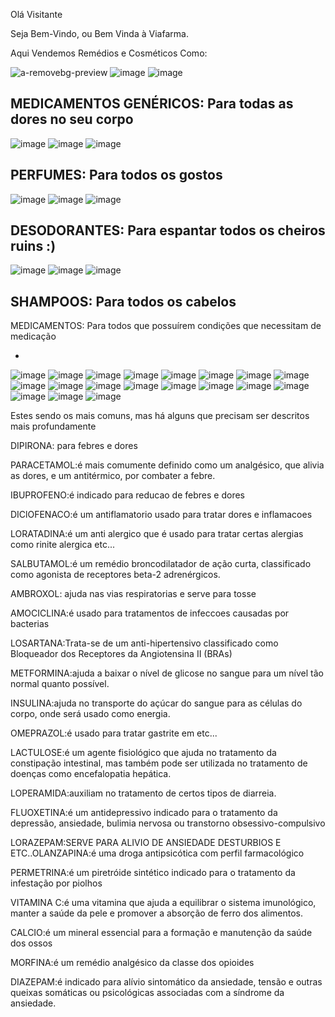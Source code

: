 Olá Visitante

Seja Bem-Vindo, ou Bem Vinda à Viafarma.

Aqui Vendemos Remédios e Cosméticos Como:

![a-removebg-preview](https://github.com/user-attachments/assets/48a956ae-422d-4cc7-994f-9ea48040c551)
![image](https://github.com/user-attachments/assets/dd35f446-4052-432f-bff1-ccf0607a2fb4)
![image](https://github.com/user-attachments/assets/aedd4a20-b022-456c-b455-5a313dafb968)

MEDICAMENTOS GENÉRICOS: Para todas as dores no seu corpo
------------------------------------------------------------------------------------------------------------------------------------------------------------------------------
![image](https://github.com/user-attachments/assets/d5e819b5-7be1-4877-b2bd-df55a7661528)
![image](https://github.com/user-attachments/assets/66d88a37-1824-43ab-b4fa-fd31e730051e)
![image](https://github.com/user-attachments/assets/61ca7f5f-bc79-4c9d-8450-3f256153ee1b)

PERFUMES: Para todos os gostos
------------------------------------------------------------------------------------------------------------------------------------------------------------------------------
![image](https://github.com/user-attachments/assets/a7cfde05-818c-4743-b4de-65b0ed210ec1)
![image](https://github.com/user-attachments/assets/b30af7c5-7531-4eba-a5cf-92e6ec80d1f2)
![image](https://github.com/user-attachments/assets/db4b57b3-bfbd-4590-870c-6786ee32c429)

DESODORANTES: Para espantar todos os cheiros ruins :)
------------------------------------------------------------------------------------------------------------------------------------------------------------------------------
![image](https://github.com/user-attachments/assets/e79d74a3-a4f9-4a7a-b5a6-7a8f03b0c998)
![image](https://github.com/user-attachments/assets/c2832ee1-00e1-4bee-8892-ca024f59bbfc)
![image](https://github.com/user-attachments/assets/614ad499-5534-42e7-8dd5-278278ad35b3)

SHAMPOOS: Para todos os cabelos
------------------------------------------------------------------------------------------------------------------------------------------------------------------------------

MEDICAMENTOS: Para todos que possuírem condições que necessitam de medicação

-
![image](https://github.com/user-attachments/assets/5951e483-34ad-4691-b465-cffd51e02be9)
![image](https://github.com/user-attachments/assets/ce4c430e-2cb0-435c-8276-cd1408d77151)
![image](https://github.com/user-attachments/assets/536de6e5-ec6c-4e19-9361-6bebf3c4e2cd)
![image](https://github.com/user-attachments/assets/02f381a5-8c6e-4d1c-be3a-0f2c7540b58e)
![image](https://github.com/user-attachments/assets/c470b697-d06c-4e1f-a943-1ae5a15f2df9)
![image](https://github.com/user-attachments/assets/3c41daf5-1763-4688-b582-b1ca4929159c)
![image](https://github.com/user-attachments/assets/f3dc76fa-01e1-41fd-a267-a69b1871a80e)
![image](https://github.com/user-attachments/assets/bed9fef5-4131-468b-abe4-18a935d6b7f8)
![image](https://github.com/user-attachments/assets/a83722ac-fe9e-4da1-be9c-dac69ff703bf)
![image](https://github.com/user-attachments/assets/58014d03-3ff5-4982-bf27-3f9945334a99)
![image](https://github.com/user-attachments/assets/e771b4f4-c1ce-48ec-89d0-7852b9ef7112)
![image](https://github.com/user-attachments/assets/cb7ff6eb-eb2f-4afe-a075-edbbb96d4a1d)
![image](https://github.com/user-attachments/assets/3adb0fcc-3574-4691-84bb-7b57a49e64f3)
![image](https://github.com/user-attachments/assets/516b8830-eeff-4914-bbf0-678e75b3ca5d)
![image](https://github.com/user-attachments/assets/ac0bd3c5-2636-47e5-a765-035ef83fca1d)
![image](https://github.com/user-attachments/assets/58014d03-3ff5-4982-bf27-3f9945334a99)
![image](https://github.com/user-attachments/assets/e771b4f4-c1ce-48ec-89d0-7852b9ef7112)
![image](https://github.com/user-attachments/assets/cb7ff6eb-eb2f-4afe-a075-edbbb96d4a1d)
![image](https://github.com/user-attachments/assets/3adb0fcc-3574-4691-84bb-7b57a49e64f3)

Estes sendo os mais comuns, mas há alguns que precisam ser descritos mais profundamente

DIPIRONA: para febres e dores

PARACETAMOL:é mais comumente definido como um analgésico, que alivia as dores, e um antitérmico, por combater a febre. 

IBUPROFENO:é indicado para reducao de febres e dores

DIClOFENACO:é um antiflamatorio usado para tratar dores e inflamacoes

LORATADINA:é um anti alergico que é usado para tratar certas alergias como rinite alergica etc...

SALBUTAMOL:é um remédio broncodilatador de ação curta, classificado como agonista de receptores beta-2 adrenérgicos.

AMBROXOL: ajuda nas vias respiratorias e serve para tosse 

AMOCICLINA:é usado para tratamentos de infeccoes causadas por bacterias 

LOSARTANA:Trata-se de um anti-hipertensivo classificado como Bloqueador dos Receptores da Angiotensina II (BRAs)

METFORMINA:ajuda a baixar o nível de glicose no sangue para um nível tão normal quanto possível.

INSULINA:ajuda no transporte do açúcar do sangue para as células do corpo, onde será usado como energia.

OMEPRAZOL:é usado para tratar gastrite em etc...

LACTULOSE:é um agente fisiológico que ajuda no tratamento da constipação intestinal, mas também pode ser utilizada no tratamento de doenças como encefalopatia hepática. 

LOPERAMIDA:auxiliam no tratamento de certos tipos de diarreia.

FLUOXETINA:é um antidepressivo indicado para o tratamento da depressão, ansiedade, bulimia nervosa ou transtorno obsessivo-compulsivo

LORAZEPAM:SERVE PARA ALIVIO DE ANSIEDADE DESTURBIOS E ETC..OLANZAPINA:é uma droga antipsicótica com perfil farmacológico 

PERMETRINA:é um piretróide sintético indicado para o tratamento da infestação por piolhos

VITAMINA C:é uma vitamina que ajuda a equilibrar o sistema imunológico, manter a saúde da pele e promover a absorção de ferro dos alimentos.

CALCIO:é um mineral essencial para a formação e manutenção da saúde dos ossos

MORFINA:é um remédio analgésico da classe dos opioides

DIAZEPAM:é indicado para alívio sintomático da ansiedade, tensão e outras queixas somáticas ou psicológicas associadas com a síndrome da ansiedade.


